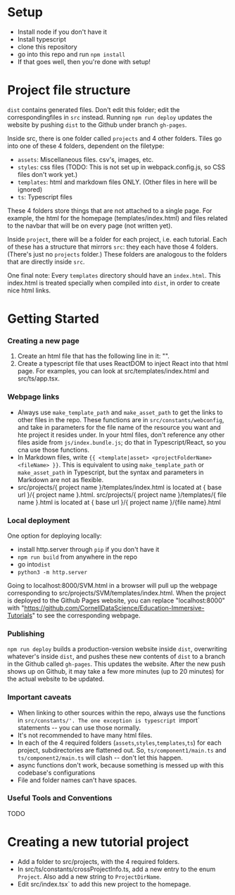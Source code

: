 # Setup

- Install node if you don't have it
- Install typescript
- clone this repository
- go into this repo and run `npm install`
- If that goes well, then you're done with setup!

# Project file structure

`dist` contains generated files. Don't edit this folder; edit the correspondingfiles in `src` instead.
Running `npm run deploy` updates the website by pushing `dist` to the Github under branch `gh-pages`.

Inside src, there is one folder called `projects` and 4 other folders. Tiles go into one of these 4 folders, dependent on the filetype:
- `assets`: Miscellaneous files. csv's, images, etc.
- `styles`: css files (TODO: This is not set up in webpack.config.js, so CSS files don't work yet.)
- `templates`: html and markdown files ONLY. (Other files in here will be ignored)
- `ts`: Typescript files

These 4 folders store things that are not attached to a single page. For example, the html for the homepage (templates/index.html) and files related to the navbar that will be on every page (not written yet).

Inside `project`, there will be a folder for each project, i.e. each tutorial. Each of these has a structure that mirrors `src`: they each have those 4 folders. (There's just no `projects` folder.) These folders are analogous to the folders that are directly inside `src`.

One final note: Every `templates` directory should have an `index.html`. This index.html is treated specially when compiled into `dist`, in order to create nice html links.

# Getting Started

### Creating a new page

1. Create an html file that has the following line in it: "<script src="js/index.bundle.js" type="text/javascript"></script>".
2. Create a typescript file that uses ReactDOM to inject React into that html page. For examples, you can look at src/templates/index.html and src/ts/app.tsx.


### Webpage links

- Always use `make_template_path` and `make_asset_path` to get the links to other files in the repo. These functions are in `src/constants/webconfig`, and take in parameters for the file name of the resource you want and hte project it resides under. In your html files, don't reference any other files aside from `js/index.bundle.js`; do that in Typescript/React, so you cna use those functions.
- In Markdown files, write `{{ <template|asset> <projectFolderName> <fileName> }}`. This is equivalent to using `make_template_path` or `make_asset_path` in Typescript, but the syntax and parameters in Markdown are not as flexible.
- src/projects/{ project name }/templates/index.html is located at { base url }/{ project name }.html. src/projects/{ project name }/templates/{ file name }.html is located at { base url }/{ project name }/{file name}.html

### Local deployment

One option for deploying locally:
- install http.server through `pip` if you don't have it
- `npm run build` from anywhere in the repo
- go into`dist`
- `python3 -m http.server`

Going to localhost:8000/SVM.html in a browser will pull up the webpage corresponding to src/projects/SVM/templates/index.html. When the project is deployed to the Github Pages website, you can replace "localhost:8000" with "https://github.com/CornellDataScience/Education-Immersive-Tutorials" to see the corresponding webpage.

### Publishing

`npm run deploy` builds a production-version website inside `dist`, overwriting whatever's inside `dist`, and pushes these new contents of `dist` to a branch in the Github called `gh-pages`. This updates the website. After the new push shows up on Github, it may take a few more minutes (up to 20 minutes) for the actual website to be updated.

### Important caveats

- When linking to other sources within the repo, always use the functions in `src/constants/'. The one exception is typescript `import` statements -- you can use those normally.
- It's not recommended to have many html files.
- In each of the 4 required folders (`assets`,`styles`,`templates`,`ts`) for each project, subdirectories are flattened out. So, `ts/component1/main.ts` and `ts/component2/main.ts` will clash -- don't let this happen.
- async functions don't work, because something is messed up with this codebase's configurations
- File and folder names can't have spaces.

### Useful Tools and Conventions

TODO

# Creating a new tutorial project
- Add a folder to src/projects, with the 4 required folders.
- In src/ts/constants/crossProjectInfo.ts, add a new entry to the enum `Project`. Also add a new string to `ProjectDirName`.
- Edit src/index.tsx` to add this new project to the homepage.

